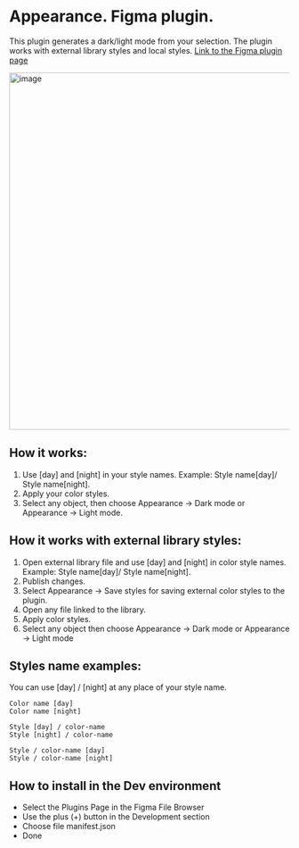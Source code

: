 # Appearance. Figma plugin. 

This plugin generates a dark/light mode from your selection.
The plugin works with external library styles and local styles.
[Link to the Figma plugin page](https://www.figma.com/c/plugin/760927481606931799/Appearance)

<img width="640" alt="image" src="https://i.imgur.com/GSa5vgI.gif">

## How it works:
1. Use [day] and [night] in your style names. Example: Style name[day]/ Style name[night].
2. Apply your color styles.
3. Select any object, then choose Appearance → Dark mode or Appearance → Light mode.

## How it works with external library styles:
1. Open external library file and use [day] and [night] in color style names. Example: Style name[day]/ Style name[night].
2. Publish changes.
3. Select Appearance → Save styles for saving external color styles to the plugin.
4. Open any file linked to the library. 
5. Apply color styles.
6. Select any object then choose Appearance → Dark mode or Appearance → Light mode

## Styles name examples:
You can use [day] / [night] at any place of your style name.
```
Color name [day]
Color name [night]
```
```
Style [day] / color-name
Style [night] / color-name
```
```
Style / color-name [day]
Style / color-name [night]
```
## How to install in the Dev environment
* Select the Plugins Page in the Figma File Browser
* Use the plus (+) button in the Development section
* Choose file manifest.json 
* Done
